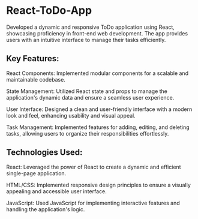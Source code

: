 # React-ToDo-App

Developed a dynamic and responsive ToDo application using React, showcasing proficiency in front-end web development. The app provides users with an intuitive interface to manage their tasks efficiently.

## Key Features:

React Components: Implemented modular components for a scalable and maintainable codebase.

State Management: Utilized React state and props to manage the application's dynamic data and ensure a seamless user experience.

User Interface: Designed a clean and user-friendly interface with a modern look and feel, enhancing usability and visual appeal.

Task Management: Implemented features for adding, editing, and deleting tasks, allowing users to organize their responsibilities effortlessly.
 
## Technologies Used:

React: Leveraged the power of React to create a dynamic and efficient single-page application.

HTML/CSS: Implemented responsive design principles to ensure a visually appealing and accessible user interface.

JavaScript: Used JavaScript for implementing interactive features and handling the application's logic.
